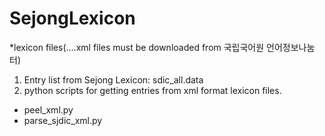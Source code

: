 # SejongLexicon
*lexicon files(....xml files must be downloaded from 국립국어원 언어정보나눔터)
1. Entry list from Sejong Lexicon: sdic_all.data
2. python scripts for getting entries from xml format lexicon files.
  - peel_xml.py
  - parse_sjdic_xml.py
  
